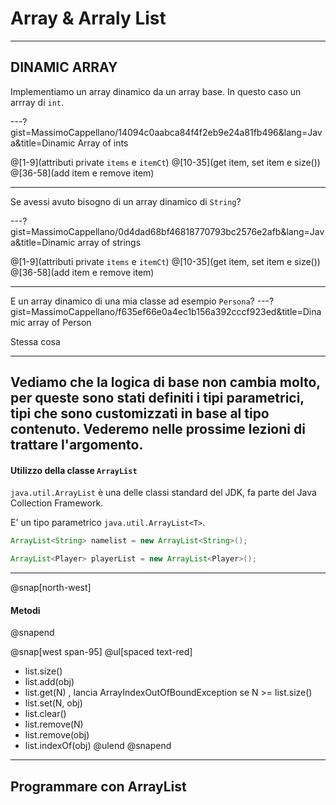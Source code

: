 # Array & Arraly List
---

## DINAMIC ARRAY
Implementiamo un array dinamico da un array base. In questo caso un arrray di `int`.

---?gist=MassimoCappellano/14094c0aabca84f4f2eb9e24a81fb496&lang=Java&title=Dinamic Array of ints

@[1-9](attributi private `items` e `itemCt`)
@[10-35](get item, set item e size())
@[36-58](add item e remove item)

---
Se avessi avuto bisogno di un array dinamico di `String`?

---?gist=MassimoCappellano/0d4dad68bf46818770793bc2576e2afb&lang=Java&title=Dinamic array of strings

@[1-9](attributi private `items` e `itemCt`)
@[10-35](get item, set item e size())
@[36-58](add item e remove item)

---
E un array dinamico di una mia classe ad esempio `Persona`?
---?gist=MassimoCappellano/f635ef66e0a4ec1b156a392cccf923ed&title=Dinamic array of Person

Stessa cosa

---
Vediamo che la logica di base non cambia molto, per queste sono stati definiti i tipi parametrici, tipi che sono customizzati in base al tipo contenuto. Vederemo nelle prossime lezioni di trattare l'argomento.
---

#### Utilizzo della classe `ArrayList`

`java.util.ArrayList` è una delle classi standard del JDK, fa parte del Java Collection Framework.

E' un tipo parametrico `java.util.ArrayList<T>`. 

```java
ArrayList<String> namelist = new ArrayList<String>();

ArrayList<Player> playerList = new ArrayList<Player>();
```
---
@snap[north-west]
#### Metodi
@snapend

@snap[west span-95]
@ul[spaced text-red]
- list.size()
- list.add(obj)
- list.get(N) , lancia ArrayIndexOutOfBoundException se N >= list.size()
- list.set(N, obj)
- list.clear()
- list.remove(N)
- list.remove(obj)
- list.indexOf(obj)
@ulend
@snapend
---

## Programmare con ArrayList

